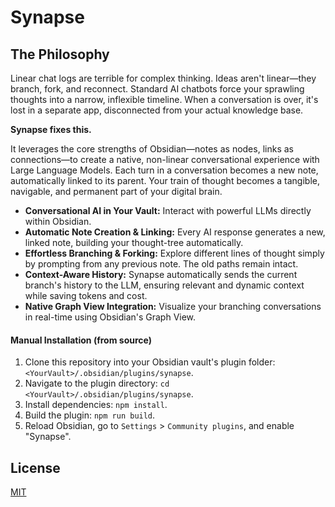 # Synapse

## The Philosophy

Linear chat logs are terrible for complex thinking. Ideas aren't linear—they branch, fork, and reconnect. Standard AI chatbots force your sprawling thoughts into a narrow, inflexible timeline. When a conversation is over, it's lost in a separate app, disconnected from your actual knowledge base.

**Synapse fixes this.**

It leverages the core strengths of Obsidian—notes as nodes, links as connections—to create a native, non-linear conversational experience with Large Language Models. Each turn in a conversation becomes a new note, automatically linked to its parent. Your train of thought becomes a tangible, navigable, and permanent part of your digital brain.

* **Conversational AI in Your Vault:** Interact with powerful LLMs directly within Obsidian.
* **Automatic Note Creation & Linking:** Every AI response generates a new, linked note, building your thought-tree automatically.
* **Effortless Branching & Forking:** Explore different lines of thought simply by prompting from any previous note. The old paths remain intact.
* **Context-Aware History:** Synapse automatically sends the current branch's history to the LLM, ensuring relevant and dynamic context while saving tokens and cost.
* **Native Graph View Integration:** Visualize your branching conversations in real-time using Obsidian's Graph View.

#### Manual Installation (from source)

1.  Clone this repository into your Obsidian vault's plugin folder: `<YourVault>/.obsidian/plugins/synapse`.
2.  Navigate to the plugin directory: `cd <YourVault>/.obsidian/plugins/synapse`.
3.  Install dependencies: `npm install`.
4.  Build the plugin: `npm run build`.
5.  Reload Obsidian, go to `Settings` > `Community plugins`, and enable "Synapse".

## License

[MIT](https://choosealicense.com/licenses/mit/)
